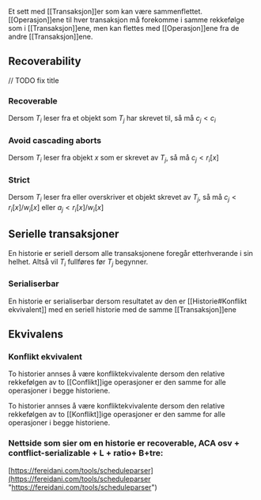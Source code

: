 Et sett med [[Transaksjon]]er som kan være sammenflettet. [[Operasjon]]ene til hver transaksjon må forekomme i samme rekkefølge som i [[Transaksjon]]ene, men kan flettes med [[Operasjon]]ene fra de andre [[Transaksjon]]ene.

## Recoverability
// TODO fix title


### Recoverable
Dersom $T_i$ leser fra et objekt som $T_j$ har skrevet til,  så må $c_j<c_i$

### Avoid cascading aborts
Dersom $T_i$ leser fra objekt $x$ som er skrevet av $T_j$, så må $c_j<r_i[x]$

### Strict
Dersom $T_i$ leser fra eller overskriver et objekt skrevet av $T_j$, så må $c_j<r_i[x]/w_i[x]$ eller $a_j<r_i[x]/w_i[x]$


## Serielle transaksjoner
En historie er seriell dersom alle transaksjonene foregår etterhverande i sin helhet. Altså vil $T_i$ fullføres før $T_j$ begynner.

### Serialiserbar
En historie er serialiserbar dersom resultatet av den er [[Historie#Konflikt ekvivalent]] med en seriell historie med de samme [[Transaksjon]]ene

## Ekvivalens
### Konflikt ekvivalent
To historier annses å være konfliktekvivalente dersom den relative rekkefølgen av to [[Conflikt]]ige operasjoner er den samme for alle operasjoner i begge historiene.

To historier annses å være konfliktekvivalente dersom den relative rekkefølgen av to [[Konflikt]]ige operasjoner er den samme for alle operasjoner i begge historiene.

### Nettside som sier om en historie er recoverable, ACA osv + contflict-serializable + L + ratio+ B+tre: 
[https://fereidani.com/tools/scheduleparser](https://fereidani.com/tools/scheduleparser "https://fereidani.com/tools/scheduleparser")